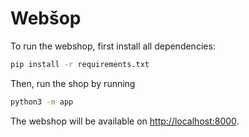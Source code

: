 # Webšop

To run the webshop, first install all dependencies:

```bash
pip install -r requirements.txt
```

Then, run the shop by running

```bash
python3 -m app
```

The webshop will be available on [http://localhost:8000](http://localhost:8000).